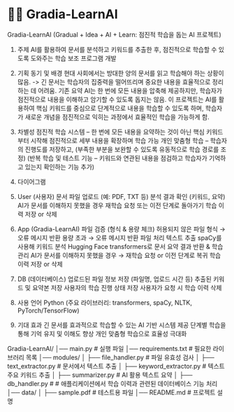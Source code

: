 # 📑🤖 Gradia-LearnAI
Gradia-LearnAI (Gradual + Idea + AI + Learn: 점진적 학습을 돕는 AI 프로젝트)

1. 주제
AI를 활용하여 문서를 분석하고 키워드를 추출한 후, 점진적으로 학습할 수 있도록 도와주는 학습 보조 프로그램 개발

2. 기획 동기 및 배경
현대 사회에서는 방대한 양의 문서를 읽고 학습해야 하는 상황이 많음. -> 긴 문서는 학습자의 집중력을 떨어뜨리며 중요한 내용을 효율적으로 정리하는 데 어려움.
기존 요약 AI는 한 번에 모든 내용을 압축해 제공하지만, 학습자가 점진적으로 내용을 이해하고 암기할 수 있도록 돕지는 않음.
이 프로젝트는 AI를 활용하여 핵심 키워드를 중심으로 단계적으로 내용을 학습할 수 있도록 하며, 학습자가 새로운 개념을 점진적으로 익히는 과정에서 효율적인 학습을 가능하게 함.

3. 차별성
점진적 학습 시스템 – 한 번에 모든 내용을 요약하는 것이 아닌 핵심 키워드부터 시작해 점진적으로 세부 내용을 확장하며 학습 가능
개인 맞춤형 학습 – 학습자의 진행도를 저장하고, (부족한 부분을 보완할 수 있도록 유동적으로 학습 경로를 조정)
(반복 학습 및 테스트 기능 – 키워드와 연관된 내용을 점검하고 학습자가 기억하고 있는지 확인하는 기능 추가)

4. 다이어그램
1. User (사용자)
문서 파일 업로드 (예: PDF, TXT 등)
분석 결과 확인 (키워드, 요약)
AI가 문서를 이해하지 못했을 경우 재학습 요청 또는 이전 단계로 돌아가기
학습 이력 저장 or 삭제
2. App (Gradia-LearnAI)
파일 검증 (형식 & 용량 체크)
허용되지 않은 파일 형식 → 오류 메시지 반환
용량 초과 → 오류 메시지 반환
파일 처리
텍스트 추출
spaCy를 사용해 키워드 분석
Hugging Face transformers로 문서 요약
결과 반환 & 학습 관리
AI가 문서를 이해하지 못했을 경우 → 재학습 요청 or 이전 단계로 복귀
학습 이력 저장 or 삭제
3. DB (데이터베이스)
업로드된 파일 정보 저장 (파일명, 업로드 시간 등)
추출된 키워드 및 요약본 저장
사용자의 학습 진행 상태 저장
사용자가 요청 시 학습 이력 삭제
   
6. 사용 언어
Python (주요 라이브러리: transformers, spaCy, NLTK, PyTorch/TensorFlow)

10. 기대 효과
긴 문서를 효과적으로 학습할 수 있는 AI 기반 시스템 제공
단계별 학습을 통해 기억 유지 및 이해도 향상
개인 맞춤형 학습으로 효율성 극대화

Gradia-LearnAI/
│── main.py          # 실행 파일
│── requirements.txt # 필요한 라이브러리 목록
│── modules/
│    ├── file_handler.py  # 파일 유효성 검사
│    ├── text_extractor.py # 문서에서 텍스트 추출
│    ├── keyword_extractor.py # 텍스트 주요 키워드 추출
│    ├── summarizer.py # AI 활용 텍스트 요약
│    ├── db_handler.py # # 애플리케이션에서 학습 이력과 관련된 데이터베이스 기능 처리
│── data/
│    ├── sample.pdf  # 테스트용 파일
│── README.md  # 프로젝트 설명
